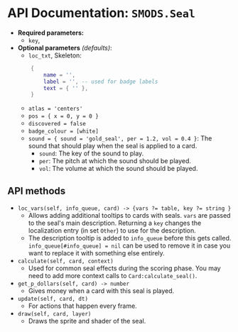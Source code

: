 # API Documentation: `SMODS.Seal`
- **Required parameters:**
	- `key`,
- **Optional parameters** *(defaults)*:
	- `loc_txt`, Skeleton:
    ```lua
        {
			name = '',
            label = '', -- used for badge labels
			text = { '' },
		}
    ```
    - `atlas = 'centers'`
    - `pos = { x = 0, y = 0 }`
    - `discovered = false`
    - `badge_colour = [white]`
    - `sound = { sound = 'gold_seal', per = 1.2, vol = 0.4 }`: The sound that should play when the seal is applied to a card.
        - `sound`: The key of the sound to play.
        - `per`: The pitch at which the sound should be played.
        - `vol`: The volume at which the sound should be played.

## API methods
- `loc_vars(self, info_queue, card) -> {vars ?= table, key ?= string }`
    - Allows adding additional tooltips to cards with seals. `vars` are passed to the seal's main description. Returning a `key` changes the localization entry (in set `Other`) to use for the description.
    - The description tooltip is added to `info_queue` before this gets called. `info_queue[#info_queue] = nil` can be used to remove it in case you want to replace it with something else entirely.
- `calculate(self, card, context)`
    - Used for common seal effects during the scoring phase. You may need to add more context calls to `Card:calculate_seal()`.
- `get_p_dollars(self, card) -> number`
    - Gives money when a card with this seal is played.
- `update(self, card, dt)`
    - For actions that happen every frame.
- `draw(self, card, layer)`
	- Draws the sprite and shader of the seal.
